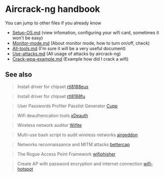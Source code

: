 # Aircrack-ng handbook

You can jump to other files if you already know

- [Setup-OS.md](/Setup-OS.md) (view infomation, configuring your wifi card, sometimes it won't be easy)
- [Monitor-mode.md](/Monitor-mode.md) (About monitor mode, how to turn on/off, check)
- [All-tools.md](/All-tools.md) (I'm sure it will be a very useful document)
- [Use-attacks.md](/Use-attacks.md) (All usage of attacks by aircrack-ng)
- [Crack-wpa-example.md](/Crack-wpa-example.md) (Example how did I crack a wifi)

## See also

> Install driver for chipset [rtl8188eus](https://github.com/lucthienphong1120/rtl8188eus)

> Install driver for chipset [rtl8188fu](https://github.com/lucthienphong1120/rtl8188fu)

> User Passwords Profiler Passlist Generator [Cupp](https://github.com/lucthienphong1120/cupp)

> Wifi deauthencation tools [xDeauth](https://github.com/lucthienphong1120/xDeauth)

> Wireless network auditor [Wifite](https://github.com/lucthienphong1120/wifite2)

> Multi-use bash script to audit wireless networks [airgeddon](https://github.com/lucthienphong1120/airgeddon)

> Networks reconnaissance and MITM attacks [bettercap](https://github.com/bettercap/bettercap)

> The Rogue Access Point Framework [wifiphisher](https://github.com/wifiphisher/wifiphisher)

> Create AP with password encryption and internet connection [wifi-hotspot](https://github.com/lucthienphong1120/wifi-hotspot)
